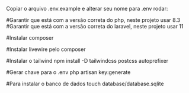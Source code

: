 Copiar o arquivo .env.example e alterar seu nome para .env
rodar:

#Garantir que está com a versão correta do php, neste projeto usar 8.3
#Garantir que está com a versão correta do laravel, neste projeto usar 11

#Instalar composer

#Instalar livewire pelo composer

#Instalar o tailwind
npm install -D tailwindcss postcss autoprefixer

#Gerar chave para o .env
php artisan key:generate

#Para instalar o banco de dados
touch database/database.sqlite
